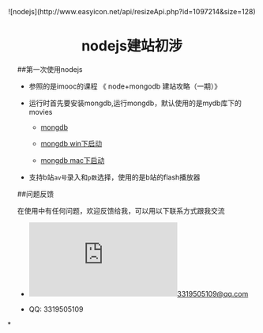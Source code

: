 <center>![nodejs](http://www.easyicon.net/api/resizeApi.php?id=1097214&size=128)</center>
<center> <h1>nodejs建站初涉 </h1></center>
<div style="padding-left:20px"> 

##第一次使用nodejs

 * 参照的是imooc的课程 《 node+mongodb 建站攻略（一期）》
 
 * 运行时首先要安装mongdb,运行mongdb，默认使用的是mydb库下的movies
 
    * [mongdb](https://www.mongodb.com/download-center)

    * [mongdb win下启动](http://www.cnblogs.com/oec2003/archive/2011/11/03/2742000.html)

    * [mongdb mac下启动](http://www.tuicool.com/articles/qYJjyqF)

 * 支持b站`av号`录入和`p数`选择，使用的是b站的flash播放器

##问题反馈

在使用中有任何问题，欢迎反馈给我，可以用以下联系方式跟我交流

   * ![邮件](http://www.easyicon.net/api/resizeApi.php?id=1135413&size=16)3319505109@qq.com
 
   * QQ: 3319505109

</div>
*